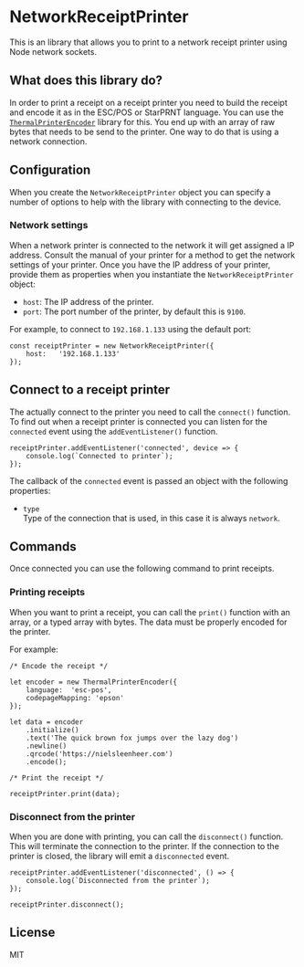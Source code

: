 # NetworkReceiptPrinter

This is an library that allows you to print to a network receipt printer using Node network sockets.

## What does this library do?

In order to print a receipt on a receipt printer you need to build the receipt and encode it as in the ESC/POS or StarPRNT language. You can use the [`ThermalPrinterEncoder`](https://github.com/NielsLeenheer/ThermalPrinterEncoder) library for this. You end up with an array of raw bytes that needs to be send to the printer. One way to do that is using a network connection.

## Configuration

When you create the `NetworkReceiptPrinter` object you can specify a number of options to help with the library with connecting to the device. 

### Network settings

When a network printer is connected to the network it will get assigned a IP address. Consult the manual of your printer for a method to get the network settings of your printer. Once you have the IP address of your printer, provide them as properties when you instantiate the `NetworkReceiptPrinter` object:

- `host`: The IP address of the printer.
- `port`: The port number of the printer, by default this is `9100`.

For example, to connect to `192.168.1.133` using the default port:

    const receiptPrinter = new NetworkReceiptPrinter({ 
        host:   '192.168.1.133'
    });


## Connect to a receipt printer

The actually connect to the printer you need to call the `connect()` function. To find out when a receipt printer is connected you can listen for the `connected` event using the `addEventListener()` function.

    receiptPrinter.addEventListener('connected', device => {
        console.log(`Connected to printer`);
    });

The callback of the `connected` event is passed an object with the following properties:

-   `type`<br>
    Type of the connection that is used, in this case it is always `network`.


## Commands

Once connected you can use the following command to print receipts.

### Printing receipts

When you want to print a receipt, you can call the `print()` function with an array, or a typed array with bytes. The data must be properly encoded for the printer. 

For example:

    /* Encode the receipt */

    let encoder = new ThermalPrinterEncoder({
        language:  'esc-pos',
        codepageMapping: 'epson'
    });

    let data = encoder
        .initialize()
        .text('The quick brown fox jumps over the lazy dog')
        .newline()
        .qrcode('https://nielsleenheer.com')
        .encode();

    /* Print the receipt */

    receiptPrinter.print(data);


### Disconnect from the printer 

When you are done with printing, you can call the `disconnect()` function. This will terminate the connection to the printer. If the connection to the printer is closed, the library will emit a `disconnected` event.

    receiptPrinter.addEventListener('disconnected', () => {
        console.log(`Disconnected from the printer`);
    });

    receiptPrinter.disconnect();

## License

MIT
